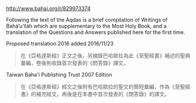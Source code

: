 http://www.bahai.org/r/829973374

Following the text of the Aqdas is a brief compilation of Writings of Bahá’u’lláh which are supplementary to the Most Holy Book, and a translation of the Questions and Answers published here for the first time.

Proposed translation 2016 added 2016/11/23

>在《亞格達斯經》正文之後，另摘錄巴哈歐拉為此《至聖經書》補述的聖典彙編，卷後則收錄首次發表的《問答錄》譯文。

Taiwan Baha'i Publishing Trust 2007 Edition

>在《亞格達斯經》經文之後附有巴哈歐拉的聖文的簡短彙編，作為《至聖經書》的補充經文，再後是在本書中首次發表的《問答錄》的譯文。
